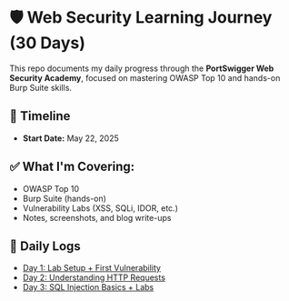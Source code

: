 # 🛡️ Web Security Learning Journey (30 Days)

This repo documents my daily progress through the **PortSwigger Web Security Academy**, focused on mastering OWASP Top 10 and hands-on Burp Suite skills.

## 📅 Timeline

- **Start Date:** May 22, 2025

## ✅ What I'm Covering:

- OWASP Top 10
- Burp Suite (hands-on)
- Vulnerability Labs (XSS, SQLi, IDOR, etc.)
- Notes, screenshots, and blog write-ups

## 📓 Daily Logs

- [Day 1: Lab Setup + First Vulnerability](./day01-setup-and-first-lab/lab-notes.md)
- [Day 2: Understanding HTTP Requests](./day02-http-basics/lab-notes.md)
- [Day 3: SQL Injection Basics + Labs](./day03-SQLi/lab-notes.md)
